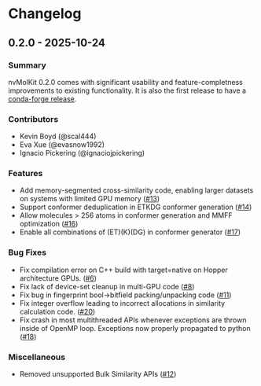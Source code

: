 # Changelog

## 0.2.0 - 2025-10-24

### Summary

nvMolKit 0.2.0 comes with significant usability and feature-completness improvements to existing functionality. It is also
the first release to have a [conda-forge release](FIXME-LINK).

### Contributors
- Kevin Boyd (@scal444)
- Eva Xue (@evasnow1992)
- Ignacio Pickering (@ignaciojpickering)

### Features
- Add memory-segmented cross-similarity code, enabling larger datasets on systems with limited GPU memory ([#13](https://github.com/NVIDIA-Digital-Bio/nvMolKit/pull/13))
- Support conformer deduplication in ETKDG conformer generation ([#14](https://github.com/NVIDIA-Digital-Bio/nvMolKit/pull/14))
- Allow molecules > 256 atoms in conformer generation and MMFF optimization ([#16](https://github.com/NVIDIA-Digital-Bio/nvMolKit/pull/16))
- Enable all combinations of (ET)(K)(DG) in conformer generator ([#17](https://github.com/NVIDIA-Digital-Bio/nvMolKit/pull/17))

### Bug Fixes
- Fix compilation error on C++ build with target=native on Hopper architecture GPUs. ([#6](https://github.com/NVIDIA-Digital-Bio/nvMolKit/pull/6))
- Fix lack of device-set cleanup in multi-GPU code ([#8](https://github.com/NVIDIA-Digital-Bio/nvMolKit/pull/8))
- Fix bug in fingerprint bool->bitfield packing/unpacking code ([#11](https://github.com/NVIDIA-Digital-Bio/nvMolKit/pull/11))
- Fix integer overflow leading to incorrect allocations in similarity calculation code. ([#20](https://github.com/NVIDIA-Digital-Bio/nvMolKit/pull/20))
- Fix crash in most multithreaded APIs whenever exceptions are thrown inside of OpenMP loop. Exceptions now properly propagated to python ([#18](https://github.com/NVIDIA-Digital-Bio/nvMolKit/pull/18)) 

### Miscellaneous
- Removed unsupported Bulk Similarity APIs ([#12](https://github.com/NVIDIA-Digital-Bio/nvMolKit/pull/12))